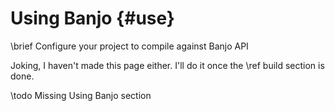 # Using Banjo {#use}

\brief Configure your project to compile against Banjo API

Joking, I haven't made this page either.
I'll do it once the \ref build section is done.

\todo Missing Using Banjo section
